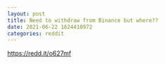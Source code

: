 ```yaml
--- 
layout: post 
title: Need to withdraw from Binance but where?? 
date: 2021-06-22 1624410972 
categories: reddit 
--- 
```

https://redd.it/o627mf
